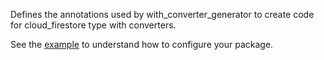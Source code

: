 Defines the annotations used by with_converter_generator to create code for cloud_firestore type with converters.

See the [example](https://github.com/htsuruo/with_converter_generator/tree/main/packages/example) to understand how to configure your package.
